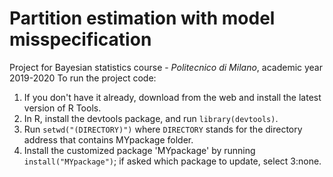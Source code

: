 # Partition estimation with model misspecification
Project for Bayesian statistics course - *Politecnico di Milano*, academic year 2019-2020
To run the project code:
1. If you don't have it already, download from the web and 
install the latest version of R Tools. 
2. In R, install the devtools package, and run `library(devtools)`.
3. Run `setwd("(DIRECTORY)")` where `DIRECTORY` stands for the directory
 address that contains MYpackage folder.
4. Install the customized package 'MYpackage' by running `install("MYpackage")`;
if asked which package to update, select 3:none.
